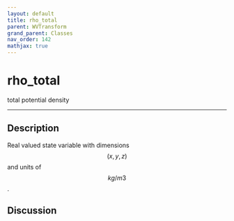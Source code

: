 ```yaml
---
layout: default
title: rho_total
parent: WVTransform
grand_parent: Classes
nav_order: 142
mathjax: true
---
```


#  rho_total

total potential density


---

## Description
Real valued state variable with dimensions $$(x,y,z)$$ and units of $$kg/m3$$.

## Discussion

